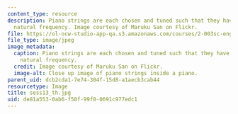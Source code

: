 ```yaml
---
content_type: resource
description: Piano strings are each chosen and tuned such that they have a specific
  natural frequency. Image courtesy of Maruku San on Flickr.
file: https://ol-ocw-studio-app-qa.s3.amazonaws.com/courses/2-003sc-engineering-dynamics-fall-2011/de81a5530ab6f50f99f00691c977edc1_sess13_th.jpg
file_type: image/jpeg
image_metadata:
  caption: Piano strings are each chosen and tuned such that they have a specific
    natural frequency.
  credit: Image courtesy of Maruku San on Flickr.
  image-alt: Close up image of piano strings inside a piano.
parent_uid: dcb2cda1-7e74-304f-15d8-a1aecb3cab44
resourcetype: Image
title: sess13_th.jpg
uid: de81a553-0ab6-f50f-99f0-0691c977edc1
---
```

